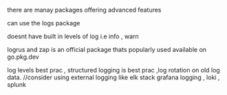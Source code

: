 
there are manay packages offering advanced features

can use the logs package

doesnt have built in levels of log i.e info , warn

logrus and zap is an official package thats popularly used available on go.pkg.dev

log levels best prac , structured logging is best prac ,log rotation on old log data.
//consider using external logging like elk stack grafana logging , loki , splunk
